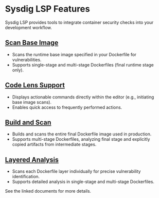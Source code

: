 # Sysdig LSP Features

Sysdig LSP provides tools to integrate container security checks into your development workflow.

## [Scan Base Image](./scan_base_image.md)
- Scans the runtime base image specified in your Dockerfile for vulnerabilities.
- Supports single-stage and multi-stage Dockerfiles (final runtime stage only).

## [Code Lens Support](./code_lens.md)
- Displays actionable commands directly within the editor (e.g., initiating base image scans).
- Enables quick access to frequently performed actions.

## [Build and Scan](./build_and_scan.md)
- Builds and scans the entire final Dockerfile image used in production.
- Supports multi-stage Dockerfiles, analyzing final stage and explicitly copied artifacts from intermediate stages.

## [Layered Analysis](./layered_analysis.md)
- Scans each Dockerfile layer individually for precise vulnerability identification.
- Supports detailed analysis in single-stage and multi-stage Dockerfiles.

See the linked documents for more details.
